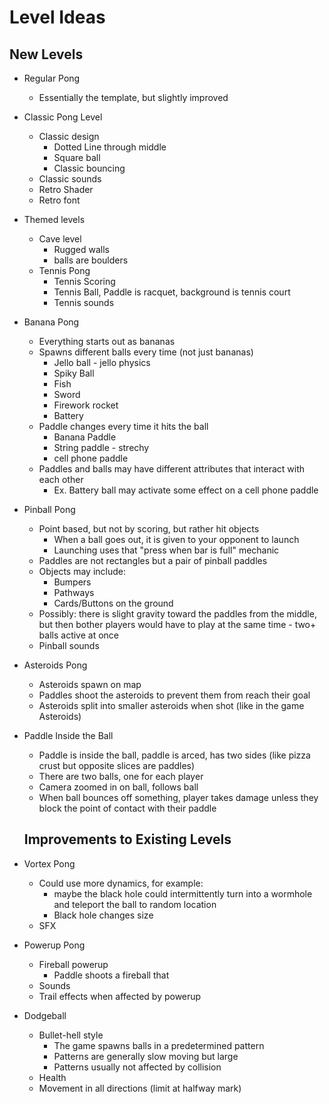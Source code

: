 # Level Ideas

## New Levels
- Regular Pong
  - Essentially the template, but slightly improved

- Classic Pong Level
  - Classic design
    - Dotted Line through middle
    - Square ball
    - Classic bouncing
  - Classic sounds
  - Retro Shader
  - Retro font
  
- Themed levels
  - Cave level 
    - Rugged walls 
    - balls are boulders
  - Tennis Pong
    - Tennis Scoring
    - Tennis Ball, Paddle is racquet, background is tennis court
    - Tennis sounds
  
- Banana Pong
  - Everything starts out as bananas
  - Spawns different balls every time (not just bananas)
    - Jello ball - jello physics
    - Spiky Ball
    - Fish
    - Sword
    - Firework rocket
    - Battery
  - Paddle changes every time it hits the ball
    - Banana Paddle
    - String paddle - strechy
    - cell phone paddle
  - Paddles and balls may have different attributes that interact with each other
    - Ex. Battery ball may activate some effect on a cell phone paddle
  
- Pinball Pong
  - Point based, but not by scoring, but rather hit objects
    - When a ball goes out, it is given to your opponent to launch
    - Launching uses that "press when bar is full" mechanic
  - Paddles are not rectangles but a pair of pinball paddles
  - Objects may include:
    - Bumpers
    - Pathways
    - Cards/Buttons on the ground
  - Possibly: there is slight gravity toward the paddles from the middle, but then bother players would have to play at the same time - two+ balls active at once
  - Pinball sounds
  
- Asteroids Pong
  - Asteroids spawn on map
  - Paddles shoot the asteroids to prevent them from reach their goal
  - Asteroids split into smaller asteroids when shot (like in the game Asteroids)
  
- Paddle Inside the Ball
  - Paddle is inside the ball, paddle is arced, has two sides (like pizza crust but opposite slices are paddles)
  - There are two balls, one for each player
  - Camera zoomed in on ball, follows ball
  - When ball bounces off something, player takes damage unless they block the point of contact with their paddle
  
  ## Improvements to Existing Levels 

- Vortex Pong
  - Could use more dynamics, for example:
    - maybe the black hole could intermittently turn into a wormhole and teleport the ball to random location
    - Black hole changes size
  - SFX
  
- Powerup Pong
  - Fireball powerup
    - Paddle shoots a fireball that 
  - Sounds
  - Trail effects when affected by powerup
  
- Dodgeball
  - Bullet-hell style
    - The game spawns balls in a predetermined pattern
    - Patterns are generally slow moving but large
    - Patterns usually not affected by collision
  - Health
  - Movement in all directions (limit at halfway mark)
